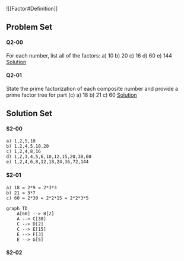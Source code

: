 
![[Factor#Definition]]
## Problem Set
#### Q2-00
For each number, list all of the factors:
	a) 10
	b) 20
	c) 16
	d) 60
	e) 144
[Solution](#S2-00)

#### Q2-01
State the prime factorization of each composite number and provide a prime factor tree for part (c)
	a) 18
	b) 21
	c) 60
[Solution](#S2-01)








## Solution Set

#### S2-00
	a) 1,2,5,10
	b) 1,2,4,5,10,20
	c) 1,2,4,8,16
	d) 1,2,3,4,5,6,10,12,15,20,30,60
	e) 1,2,4,6,8,12,18,24,36,72,144
#### S2-01
	a) 18 = 2*9 = 2*3*3
	b) 21 = 3*7
	c) 60 = 2*30 = 2*2*15 = 2*2*3*5
```mermaid
graph TD
	A[60] --> B[2]
	A --> C[30]
	C --> D[2]
	C --> E[15]
	E --> F[3]
	E --> G[5]
```

#### S2-02
